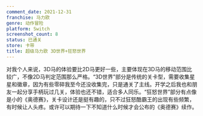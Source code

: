 ```yaml
---
comment_date: 2021-12-31
franchise: 马力欧
genre: 动作冒险
platform: Switch
screenshot_count: 8
status: 已通关
store: 卡带
title: 超级马力欧 3D世界+狂怒世界
---
```

对我个人来说，3D马的体验要比2D马更好一些，主要体现在3D马的移动范围比较广，不像2D马判定范围那么严格。“3D世界”部分是传统的关卡型，需要收集星星和徽章，因为有些零碎我至今还没收集完，只是通关了主线。开学之后我也和朋友一起分享手柄玩过几关，体验也还不错，适合多人同乐。“狂怒世界”部分有点像是小的《奥德赛》，关卡设计还是挺有趣的，只不过狂怒酷霸王的出现有些频繁，有时候让人头疼。或许可以期待一下不知道什么时候才会公布的《奥德赛》续作。
